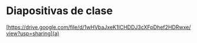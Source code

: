 # Diapositivas de clase
[https://drive.google.com/file/d/1wHVbaJxeK1ICHDDJ3cXFpDhef2HDRwxe/view?usp=sharing](a)
